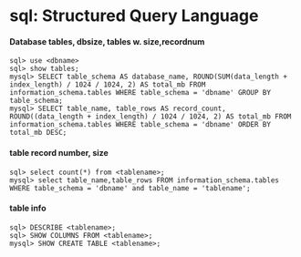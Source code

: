 sql: Structured Query Language
====

#### Database tables, dbsize, tables w. size,recordnum
    sql> use <dbname>
    sql> show tables;  
    mysql> SELECT table_schema AS database_name, ROUND(SUM(data_length + index_length) / 1024 / 1024, 2) AS total_mb FROM information_schema.tables WHERE table_schema = 'dbname' GROUP BY table_schema;
    mysql> SELECT table_name, table_rows AS record_count, ROUND((data_length + index_length) / 1024 / 1024, 2) AS total_mb FROM information_schema.tables WHERE table_schema = 'dbname' ORDER BY total_mb DESC;

#### table record number, size
    sql> select count(*) from <tablename>;
    mysql> select table_name,table_rows FROM information_schema.tables WHERE table_schema = 'dbname' and table_name = 'tablename';

#### table info
    sql> DESCRIBE <tablename>;
    sql> SHOW COLUMNS FROM <tablename>;
    mysql> SHOW CREATE TABLE <tablename>;
